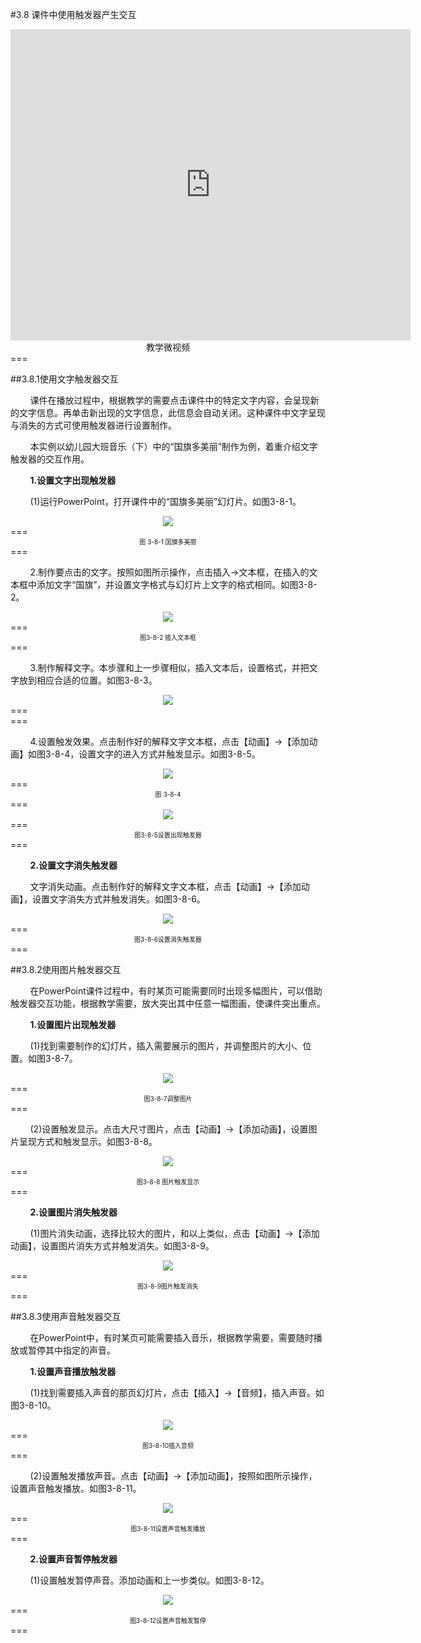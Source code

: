 #3.8 课件中使用触发器产生交互

<div align="center"><iframe frameborder="0" width="640" height="498" src="https://v.qq.com/iframe/player.html?vid=n0534po79s5&tiny=0&auto=0" allowfullscreen></iframe></div>
<div align="center"><span style="font-size:14px">教学微视频</span></div>
===

##3.8.1使用文字触发器交互

&nbsp;&nbsp;&nbsp;&nbsp;&nbsp;&nbsp;&nbsp;&nbsp;课件在播放过程中，根据教学的需要点击课件中的特定文字内容，会呈现新的文字信息。再单击新出现的文字信息，此信息会自动关闭。这种课件中文字呈现与消失的方式可使用触发器进行设置制作。

&nbsp;&nbsp;&nbsp;&nbsp;&nbsp;&nbsp;&nbsp;&nbsp;本实例以幼儿园大班音乐（下）中的“国旗多美丽”制作为例，着重介绍文字触发器的交互作用。

&nbsp;&nbsp;&nbsp;&nbsp;&nbsp;&nbsp;&nbsp;&nbsp;**1.设置文字出现触发器**

&nbsp;&nbsp;&nbsp;&nbsp;&nbsp;&nbsp;&nbsp;&nbsp;(1)运行PowerPoint，打开课件中的“国旗多美丽”幻灯片。如图3-8-1。

<div align="center"><img src="/assets/3-8-1.png"></div>
===
<div align="center"><span style="font-size:10px">图 3-8-1 国旗多美丽</span></div>
===

&nbsp;&nbsp;&nbsp;&nbsp;&nbsp;&nbsp;&nbsp;&nbsp;2.制作要点击的文字。按照如图所示操作，点击插入→文本框，在插入的文本框中添加文字“国旗”，并设置文字格式与幻灯片上文字的格式相同。如图3-8-2。

<div align="center"><img src="/assets/3-8-2.png"></div>
===
<div align="center"><span style="font-size:10px">图3-8-2 插入文本框</span></div>
===

&nbsp;&nbsp;&nbsp;&nbsp;&nbsp;&nbsp;&nbsp;&nbsp;3.制作解释文字。本步骤和上一步骤相似，插入文本后，设置格式，并把文字放到相应合适的位置。如图3-8-3。

<div align="center"><img src="/assets/3-8-3.png"></div>
===
<div align="center"><span style="font-size:10px"图 3-8-3 调整文字</span></div>
===

&nbsp;&nbsp;&nbsp;&nbsp;&nbsp;&nbsp;&nbsp;&nbsp;4.设置触发效果。点击制作好的解释文字文本框，点击【动画】→【添加动画】如图3-8-4，设置文字的进入方式并触发显示。如图3-8-5。

<div align="center"><img src="/assets/3-8-4.png"></div>
===
<div align="center"><span style="font-size:10px">图 3-8-4</span></div>
===

<div align="center"><img src="/assets/3-8-5.png"></div>
===
<div align="center"><span style="font-size:10px">图3-8-5设置出现触发器</span></div>
===

&nbsp;&nbsp;&nbsp;&nbsp;&nbsp;&nbsp;&nbsp;&nbsp;**2.设置文字消失触发器**

&nbsp;&nbsp;&nbsp;&nbsp;&nbsp;&nbsp;&nbsp;&nbsp;文字消失动画。点击制作好的解释文字文本框，点击【动画】→【添加动画】，设置文字消失方式并触发消失。如图3-8-6。

<div align="center"><img src="/assets/3-8-6.png"></div>
===
<div align="center"><span style="font-size:10px">图3-8-6设置消失触发器</span></div>
===

##3.8.2使用图片触发器交互

&nbsp;&nbsp;&nbsp;&nbsp;&nbsp;&nbsp;&nbsp;&nbsp;在PowerPoint课件过程中，有时某页可能需要同时出现多幅图片，可以借助触发器交互功能，根据教学需要，放大突出其中任意一幅图画，使课件突出重点。

&nbsp;&nbsp;&nbsp;&nbsp;&nbsp;&nbsp;&nbsp;&nbsp;**1.设置图片出现触发器**

&nbsp;&nbsp;&nbsp;&nbsp;&nbsp;&nbsp;&nbsp;&nbsp;(1)找到需要制作的幻灯片，插入需要展示的图片，并调整图片的大小、位置。如图3-8-7。

<div align="center"><img src="/assets/3-8-7.png"></div>
===
<div align="center"><span style="font-size:10px">图3-8-7调整图片</span></div>
===

&nbsp;&nbsp;&nbsp;&nbsp;&nbsp;&nbsp;&nbsp;&nbsp;(2)设置触发显示。点击大尺寸图片，点击【动画】→【添加动画】，设置图片呈现方式和触发显示。如图3-8-8。

<div align="center"><img src="/assets/3-8-8.png"></div>
===
<div align="center"><span style="font-size:10px">图3-8-8 图片触发显示</span></div>
===

&nbsp;&nbsp;&nbsp;&nbsp;&nbsp;&nbsp;&nbsp;&nbsp;**2.设置图片消失触发器**

&nbsp;&nbsp;&nbsp;&nbsp;&nbsp;&nbsp;&nbsp;&nbsp;(1)图片消失动画，选择比较大的图片，和以上类似，点击【动画】→【添加动画】，设置图片消失方式并触发消失。如图3-8-9。

<div align="center"><img src="/assets/3-8-9.png"></div>
===
<div align="center"><span style="font-size:10px">图3-8-9图片触发消失</span></div>
===

##3.8.3使用声音触发器交互

&nbsp;&nbsp;&nbsp;&nbsp;&nbsp;&nbsp;&nbsp;&nbsp;在PowerPoint中，有时某页可能需要插入音乐，根据教学需要，需要随时播放或暂停其中指定的声音。
  
&nbsp;&nbsp;&nbsp;&nbsp;&nbsp;&nbsp;&nbsp;&nbsp;**1.设置声音播放触发器**

&nbsp;&nbsp;&nbsp;&nbsp;&nbsp;&nbsp;&nbsp;&nbsp;(1)找到需要插入声音的那页幻灯片，点击【插入】→【音频】，插入声音。如图3-8-10。

<div align="center"><img src="/assets/3-8-10.png"></div>
===
<div align="center"><span style="font-size:10px">图3-8-10插入音频</span></div>
===

&nbsp;&nbsp;&nbsp;&nbsp;&nbsp;&nbsp;&nbsp;&nbsp;(2)设置触发播放声音。点击【动画】→【添加动画】，按照如图所示操作，设置声音触发播放。如图3-8-11。

<div align="center"><img src="/assets/3-8-11.png"></div>
===
<div align="center"><span style="font-size:10px">图3-8-11设置声音触发播放</span></div>
===

&nbsp;&nbsp;&nbsp;&nbsp;&nbsp;&nbsp;&nbsp;&nbsp;**2.设置声音暂停触发器**

&nbsp;&nbsp;&nbsp;&nbsp;&nbsp;&nbsp;&nbsp;&nbsp;(1)设置触发暂停声音。添加动画和上一步类似。如图3-8-12。

<div align="center"><img src="/assets/3-8-12.png"></div>
===
<div align="center"><span style="font-size:10px">图3-8-12设置声音触发暂停</span></div>
===


